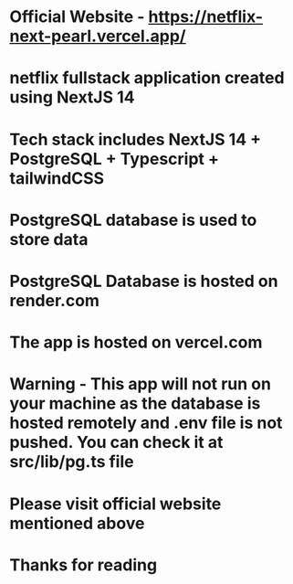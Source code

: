 # Official Website - https://netflix-next-pearl.vercel.app/

# netflix fullstack application created using NextJS 14

# Tech stack includes NextJS 14 + PostgreSQL + Typescript + tailwindCSS

# PostgreSQL database is used to store data

# PostgreSQL Database is hosted on render.com

# The app is hosted on vercel.com

# Warning - This app will not run on your machine as the database is hosted remotely and .env file is not pushed. You can check it at src/lib/pg.ts file

# Please visit official website mentioned above

# Thanks for reading
